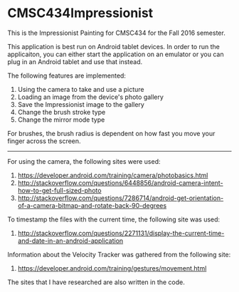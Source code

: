 # CMSC434Impressionist

This is the Impressionist Painting for CMSC434 for the Fall 2016 semester.

This application is best run on Android tablet devices.  In order to run the applicaiton, you can either start the application on an emulator or you can plug in an Android tablet and use that instead.

The following features are implemented:

1. Using the camera to take and use a picture
2. Loading an image from the device's photo gallery
3. Save the Impressionist image to the gallery
4. Change the brush stroke type
5. Change the mirror mode type

For brushes, the brush radius is dependent on how fast you move your finger across the screen.

***

For using the camera, the following sites were used:

1. https://developer.android.com/training/camera/photobasics.html
2. http://stackoverflow.com/questions/6448856/android-camera-intent-how-to-get-full-sized-photo
3. http://stackoverflow.com/questions/7286714/android-get-orientation-of-a-camera-bitmap-and-rotate-back-90-degrees

To timestamp the files with the current time, the following site was used:

1. http://stackoverflow.com/questions/2271131/display-the-current-time-and-date-in-an-android-application

Information about the Velocity Tracker was gathered from the following site:

1. https://developer.android.com/training/gestures/movement.html

The sites that I have researched are also written in the code.
